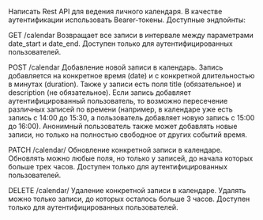 Написать Rest API для ведения личного календаря. В качестве аутентификации использовать Bearer-токены. Доступные эндпойнты:

GET /calendar
Возвращает все записи в интервале между параметрами date_start и date_end. Доступен только для аутентифицированных пользователей.

POST /calendar
Добавление новой записи в календарь. Запись добавляется на конкретное время (date) и с конкретной длительностью в минутах (duration).
Также у записи есть поля title (обязательное) и description (не обязательное).
Если запись добавляет аутентифицированный пользователь, то возможно пересечение различных записей по времени (например, в календаре уже есть запись с 14:00 до 15:30, а пользователь добавляет новую запись с 15:00 до 16:00).
Анонимный пользователь также может добавлять новые записи, но только на полностью свободное от других событий время.

PATCH /calendar/<id>
Обновление конкретной записи в календаре. Обновлять можно любые поля, но только у записей, до начала которых больше трех часов. Доступен только для аутентифицированных пользователей.

DELETE /calendar/<id>
Удаление конкретной записи в календаре. Удалять можно только записи, до которых осталось больше 3 часов. Доступен только для аутентифицированных пользователей.
